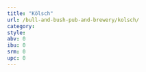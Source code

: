 ```yaml
---
title: "Kölsch"
url: /bull-and-bush-pub-and-brewery/kolsch/
category: 
style: 
abv: 0
ibu: 0
srm: 0
upc: 0
---
```


